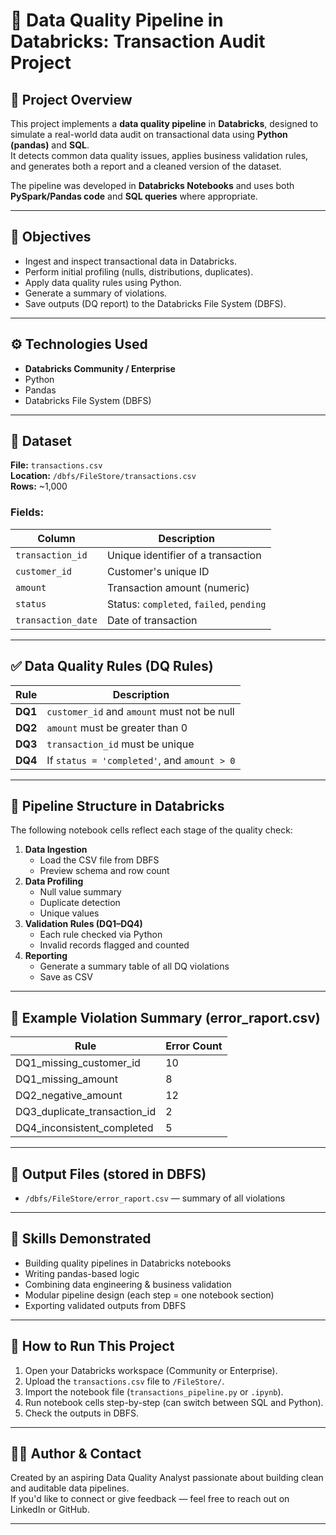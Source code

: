 # 🧠 Data Quality Pipeline in Databricks: Transaction Audit Project

## 📌 Project Overview

This project implements a **data quality pipeline** in **Databricks**, designed to simulate a real-world data audit on transactional data using **Python (pandas)** and **SQL**.  
It detects common data quality issues, applies business validation rules, and generates both a report and a cleaned version of the dataset.

The pipeline was developed in **Databricks Notebooks** and uses both **PySpark/Pandas code** and **SQL queries** where appropriate.

---

## 🎯 Objectives

- Ingest and inspect transactional data in Databricks.
- Perform initial profiling (nulls, distributions, duplicates).
- Apply data quality rules using Python.
- Generate a summary of violations.
- Save outputs (DQ report) to the Databricks File System (DBFS).

---

## ⚙️ Technologies Used

- **Databricks Community / Enterprise**
- Python
- Pandas
- Databricks File System (DBFS)

---

## 📁 Dataset

**File:** `transactions.csv`  
**Location:** `/dbfs/FileStore/transactions.csv`  
**Rows:** ~1,000 

### Fields:

| Column             | Description                                  |
|--------------------|----------------------------------------------|
| `transaction_id`   | Unique identifier of a transaction           |
| `customer_id`      | Customer's unique ID                         |
| `amount`           | Transaction amount (numeric)                 |
| `status`           | Status: `completed`, `failed`, `pending`     |
| `transaction_date` | Date of transaction    |

---

## ✅ Data Quality Rules (DQ Rules)

| Rule | Description |
|------|-------------|
| **DQ1** | `customer_id` and `amount` must not be null |
| **DQ2** | `amount` must be greater than 0             |
| **DQ3** | `transaction_id` must be unique             |
| **DQ4** | If `status = 'completed'`, and `amount > 0` |

---

## 🔄 Pipeline Structure in Databricks

The following notebook cells reflect each stage of the quality check:

1. **Data Ingestion**
   - Load the CSV file from DBFS
   - Preview schema and row count
2. **Data Profiling**
   - Null value summary
   - Duplicate detection
   - Unique values
3. **Validation Rules (DQ1–DQ4)**
   - Each rule checked via Python
   - Invalid records flagged and counted
4. **Reporting**
   - Generate a summary table of all DQ violations
   - Save as CSV

---

## 🧪 Example Violation Summary (error_raport.csv)

| Rule                        | Error Count |
|-----------------------------|-------------|
| DQ1_missing_customer_id     | 10          |
| DQ1_missing_amount          | 8           |
| DQ2_negative_amount         | 12          |
| DQ3_duplicate_transaction_id| 2           |
| DQ4_inconsistent_completed  | 5           |

---

## 📂 Output Files (stored in DBFS)

- `/dbfs/FileStore/error_raport.csv` — summary of all violations  

---

## 🧩 Skills Demonstrated

- Building quality pipelines in Databricks notebooks
- Writing pandas-based logic
- Combining data engineering & business validation
- Modular pipeline design (each step = one notebook section)
- Exporting validated outputs from DBFS

---

## 🚀 How to Run This Project

1. Open your Databricks workspace (Community or Enterprise).
2. Upload the `transactions.csv` file to `/FileStore/`.
3. Import the notebook file (`transactions_pipeline.py` or `.ipynb`).
4. Run notebook cells step-by-step (can switch between SQL and Python).
5. Check the outputs in DBFS.

---

## 👨‍💻 Author & Contact

Created by an aspiring Data Quality Analyst passionate about building clean and auditable data pipelines.  
If you'd like to connect or give feedback — feel free to reach out on LinkedIn or GitHub.

---

